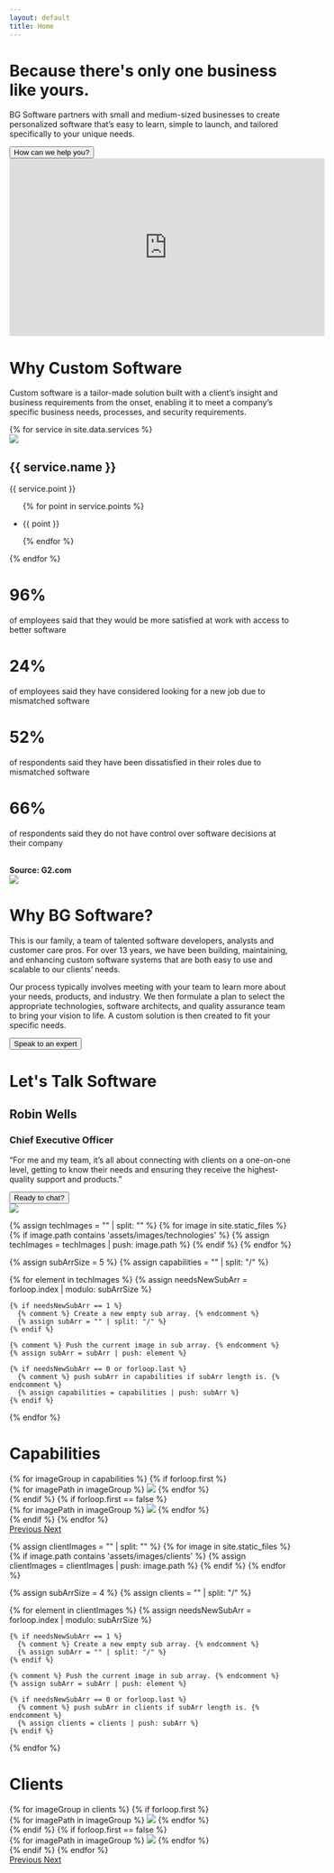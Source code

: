 ```yaml
---
layout: default
title: Home
---
```




<div class="container-fluid px-0 overflow-hidden">

  <div
    id="headline"
    class="d-flex flex-column align-items-center justify-content-center min-height-100vh"
  >
    <div class="headline__content">
      <div class="headline__left text-right">
        <h1 class="headline__title text-right font-italic color-white"
          >Because there's only one business like yours.
        </h1>
        <p
          class="text-right font-weight-light color-white font-size-md"
          data-aos="fade-right"
          data-aos-duration="3000"
        >
          BG Software partners with small and medium-sized businesses to create personalized software that’s easy to learn, simple to launch, and tailored specifically to your unique needs.
        </p>
        <div
          class="px-1"
          data-aos="fade-right"
          data-aos-duration="3000"
        >
          <button class="btn cta-button-tertiary font-weight-light">
            How can we help you?
          </button>
        </div>
      </div>
      <div
        class="headline__right video-wrap"
        data-aos="fade-right"
        data-aos-duration="3000"
      >
        <div class="video-container">
          <iframe
            width="560"
            height="315"
            src="https://www.youtube.com/embed/nDOKwLf2flg"
            frameborder="0"
            allow="accelerometer; autoplay; encrypted-media; gyroscope; picture-in-picture"
            allowfullscreen
          ></iframe>
        </div>
      </div>
    </div>
  </div>



  <!---  Custom Software. --->
  <div id="custom-software" class="bg-color-blue py-5">
    <div
      class="opener w-100"
      data-aos="fade-right"
      data-aos-offset="200"
    >
      <h1 class="text-center color-white mb-0">Why Custom Software</h1>
    </div>
    <div
      class="d-flex justify-content-center"
      data-aos="fade-right"
      data-aos-offset="200"
    >
      <p class="custom-software__text color-white text-center pt-5 font-weight-lighter font-size-md line-height-2">
        Custom software is a tailor-made solution built with a client’s insight and business
        requirements from the onset, enabling it to meet a company’s specific business
        needs, processes, and security requirements.
      </p>
    </div>
  </div>



  <!--- Services. --->
  <div id="services" class="py-4">
    <div class="d-flex align-items-center flex-column">
      <div class="services__cards d-flex justify-content-center m-0">
        {% for service in site.data.services %}
          <div
            class="services__card ml-3 mr-3 mb-3"
            data-aos="fade-right"
            data-aos-offset="200"
          >
            <div class="card-body px-1">
              <img
                src="{{site.baseurl}}/assets/images/services/{{ forloop.index }}.png"
                class="mx-auto d-block w-75 max-width-7rem pb-4"
              >
              <h2 class="services__card-title card-title text-center">{{ service.name }}</h2>
              <div class="services__card-content font-size-md">
                <p class="font-weight-lighter line-height-2">
                  {{ service.point }}
                </p>
                <ul class="services__card-points pt-3">
                {% for point in service.points %}
                  <li class="card-text"><p class="font-weight-lighter">{{ point }}</p></li>
                {% endfor %}
                </ul>
              </div>
            </div>
          </div>
        {% endfor %}
      </div>
    </div>
  </div>


  <!--- Survey. --->
  <div id="survey" class="py-4 bg-color-blue">
    <div class="survey__groups d-flex justify-content-center align-items-center color-white mx-auto">
      <div class="survey__group d-flex">
        <div
          class="survey__card card-body text-center"
          data-aos="fade-right"
          data-aos-offset="200"
        >
          <i class="fa fa-heart-o fa-3x color-white" aria-hidden="true"></i>
          <h1 class="card-title text-center font-size-4">96%</h1>
          <p class="font-size-md line-height-2">of employees said that they would be more satisfied at work with access to better software</p>
        </div>
        <div
          class="survey__card card-body text-center"
          data-aos="fade-right"
          data-aos-offset="200"
        >
          <i class="fa fa-eye fa-3x color-white" aria-hidden="true"></i>
          <h1 class="card-title text-center font-size-4">24%</h1>
          <p class="font-size-md line-height-2">of employees said they have considered looking for a new job due to mismatched software</p>
        </div>
      </div>
      <div class="survey__group d-flex">
        <div
          class="survey__card card-body text-center"
          data-aos="fade-right"
          data-aos-offset="200"
        >
          <i class="fa fa-frown-o fa-3x color-white" aria-hidden="true"></i>
          <h1 class="card-title text-center font-size-4">52%</h1>
          <p class="font-size-md line-height-2">of respondents said they have been dissatisfied in their roles due to mismatched software</p>
        </div>
        <div
          class="survey__card card-body text-center"
          data-aos="fade-right"
          data-aos-offset="200"
        >
          <i class="fa fa-floppy-o fa-3x color-white" aria-hidden="true"></i>
          <h1 class="card-title text-center font-size-4">66%</h1>
          <p class="font-size-md line-height-2">of respondents said they do not have control over software decisions at their company</p>
          <br>
          <div class="text-right font-size-md">
            <b>Source: G2.com</b>
          </div>
        </div>
      </div>
    </div>
  </div>


  <!--- About Us. --->
  <div id="about-us" class="pb-2">
    <!--- Why BG Software? --->
    <div id="why-bg-software" class="d-flex about-us__content">
      <div
        class="about-us__image-container about-us__side"
        data-aos="fade-right"
        data-aos-offset="200"
      >
        <img
          id="why-bg-software__team-photo"
          class="max-width-50rem w-100 h-auto"
          src="{{site.baseurl}}/assets/images/BG/team_photo.jpg"
        >
      </div>
      <div
        class="about-us__text text-align-left"
        data-aos="fade-right"
        data-aos-offset="200"
      >
        <h1>Why BG Software?</h1>
        <p class="font-size-md line-height-2">
          This is our family, a team of talented software developers, analysts and customer
          care pros. For over 13 years, we have been building, maintaining, and enhancing
          custom software systems that are both easy to use and scalable to our clients’
          needs.
        </p>
        <p class="font-size-md line-height-2">
          Our process typically involves meeting with your team to learn more about your needs,
          products, and industry. We then formulate a plan to select the appropriate
          technologies, software architects, and quality assurance team to bring your vision
          to life. A custom solution is then created to fit your specific needs.
        </p>
        <button class="btn cta-button-tertiary font-weight-light">
          Speak to an expert
        </button>
      </div>
    </div>
    <!--- Let's talk Software. --->
    <div id="lets-talk-software" class="about-us__content d-flex">
      <div
        class="about-us__text text-right"
        data-aos="fade-right"
        data-aos-offset="200"
      >
        <h1>Let's Talk Software</h1>
        <h2>Robin Wells</h2>
        <h3 class="font-italic">Chief Executive Officer</h3>
        <p class="font-italic font-size-md line-height-2">
          “For me and my team, it’s all about connecting with clients on a one-on-one level,
          getting to know their needs and ensuring they receive the highest-quality support
          and products.”
        </p>
        <button class="btn cta-button-tertiary font-weight-light">Ready to chat?</button>
      </div>
      <div
        class="about-us__image-container about-us__side text-align-left"
        data-aos="fade-right"
        data-aos-offset="200"
      >
        <img
          id="lets-talk-software__robin-image"
          class="max-width-40"
          src="{{site.baseurl}}/assets/images/BG/robin.jpg"
          data-aos="fade-right"
          data-aos-offset="100"
        >
      </div>
    </div>
  </div>



  <!--- Capabilities. --->
  {% assign techImages = "" | split: "" %}
  {% for image in site.static_files %}
    {% if image.path contains 'assets/images/technologies' %}
      {% assign techImages = techImages | push: image.path %}
    {% endif %}
  {% endfor %}

  <!--- Create a nested array for Capabilities to group carousel. --->
  {% assign subArrSize = 5 %}
  {% assign capabilities = "" | split: "/" %}

  {% for element in techImages %}
    {% assign needsNewSubArr = forloop.index | modulo: subArrSize %}

    {% if needsNewSubArr == 1 %}
      {% comment %} Create a new empty sub array. {% endcomment %}
      {% assign subArr = "" | split: "/" %}
    {% endif %}

    {% comment %} Push the current image in sub array. {% endcomment %}
    {% assign subArr = subArr | push: element %}

    {% if needsNewSubArr == 0 or forloop.last %}
      {% comment %} push subArr in capabilities if subArr length is. {% endcomment %}
      {% assign capabilities = capabilities | push: subArr %}
    {% endif %}
  {% endfor %}

  <div id="capabilities" class="bg-color-white pb-4">
    <div class="d-flex flex-column align-items-center">
      <div class="bg-color-blue w-100 py-2">
        <h1
          class="text-center color-white"
          data-aos="fade-right"
          data-aos-offset="200"
        >Capabilities</h1>
      </div>
      <div
        class="capabilities__carousel carousel slide py-4"
        data-ride="carousel"
        data-aos="fade-right"
        data-aos-offset="200"
      >
        <div class="carousel-inner">
          {% for imageGroup in capabilities %}
            <!--- If first group, set class have active class. --->
            {% if forloop.first %}
              <div class="carousel-item text-center active">
                {% for imagePath in imageGroup %}
                    <img class="inline-block px-3 img-fluid w-10rem" src="{{ site.baseurl }}{{ imagePath }}">
                {% endfor %}
              </div>
            {% endif %}
            {% if forloop.first == false %}
              <div class="carousel-item text-center">
                {% for imagePath in imageGroup %}
                    <img class="inline-block px-3 img-fluid w-10rem" src="{{ site.baseurl }}{{ imagePath }}">
                {% endfor %}
              </div>
            {% endif %}
          {% endfor %}
        </div>
        <a
          class="carousel-control-prev"
          href=".capabilities__carousel"
          role="button"
          data-slide="prev"
        >
          <span class="carousel-control-prev-icon carousel-control-dark" aria-hidden="true"></span>
          <span class="sr-only">Previous</span>
        </a>
        <a
          class="carousel-control-next"
          href=".capabilities__carousel"
          role="button"
          data-slide="next"
        >
          <span class="carousel-control-next-icon carousel-control-dark" aria-hidden="true"></span>
          <span class="sr-only">Next</span>
        </a>
      </div>
    </div>
  </div>



  <!--- Clients. --->
  {% assign clientImages = "" | split: "" %}
  {% for image in site.static_files %}
    {% if image.path contains 'assets/images/clients' %}
      {% assign clientImages = clientImages | push: image.path %}
    {% endif %}
  {% endfor %}

  <!--- Create a nested array for Clients to group carousel. --->
  {% assign subArrSize = 4 %}
  {% assign clients = "" | split: "/" %}

  {% for element in clientImages %}
    {% assign needsNewSubArr = forloop.index | modulo: subArrSize %}

    {% if needsNewSubArr == 1 %}
      {% comment %} Create a new empty sub array. {% endcomment %}
      {% assign subArr = "" | split: "/" %}
    {% endif %}

    {% comment %} Push the current image in sub array. {% endcomment %}
    {% assign subArr = subArr | push: element %}

    {% if needsNewSubArr == 0 or forloop.last %}
      {% comment %} push subArr in clients if subArr length is. {% endcomment %}
      {% assign clients = clients | push: subArr %}
    {% endif %}
  {% endfor %}

  <div id="clients" class="pb-4">
    <div class="d-flex flex-column align-items-center">
      <div class="bg-color-blue w-100 py-2">
        <h1
          class="text-center color-white"
          data-aos="fade-right"
          data-aos-offset="200"
        >Clients</h1>
      </div>
      <div
        class="clients__carousel carousel slide py-4"
        data-ride="carousel"
        data-aos="fade-right"
        data-aos-offset="200"
      >
        <div class="carousel-inner">
          {% for imageGroup in clients %}
            <!--- If first group, set class have active class. --->
            {% if forloop.first %}
              <div class="carousel-item text-center active">
                {% for imagePath in imageGroup %}
                    <img class="inline-block px-3 img-fluid w-10rem" src="{{ site.baseurl }}{{ imagePath }}">
                {% endfor %}
              </div>
            {% endif %}
            {% if forloop.first == false %}
              <div class="carousel-item text-center">
                {% for imagePath in imageGroup %}
                    <img class="inline-block px-3 img-fluid w-10rem" src="{{ site.baseurl }}{{ imagePath }}">
                {% endfor %}
              </div>
            {% endif %}
          {% endfor %}
        </div>
        <a
          class="carousel-control-prev"
          href=".clients__carousel"
          role="button"
          data-slide="prev"
        >
          <span class="carousel-control-prev-icon carousel-control-dark" aria-hidden="true"></span>
          <span class="sr-only">Previous</span>
        </a>
        <a
          class="carousel-control-next"
          href=".clients__carousel"
          role="button"
          data-slide="next"
        >
          <span class="carousel-control-next-icon carousel-control-dark" aria-hidden="true"></span>
          <span class="sr-only">Next</span>
        </a>
      </div>
    </div>
  </div>
</div>